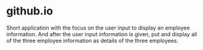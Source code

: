 # github.io
Short application with the focus on the user input to display an employee information.  And after the user input information is given, put and display all of the three employee information as details of the three employees.
